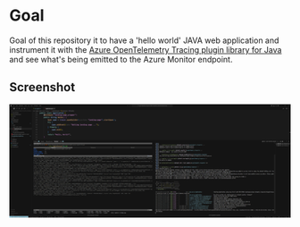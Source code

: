 # Goal

Goal of this repository it to have a 'hello world' JAVA web application and instrument it with the [Azure OpenTelemetry Tracing plugin library for Java](https://github.com/Azure/azure-sdk-for-java/tree/azure-core-tracing-opentelemetry_1.0.0-beta.58/sdk/core/azure-core-tracing-opentelemetry) and see what's being emitted to the Azure Monitor endpoint.

## Screenshot

![Application Screenshot](assets/screenshot.png)


